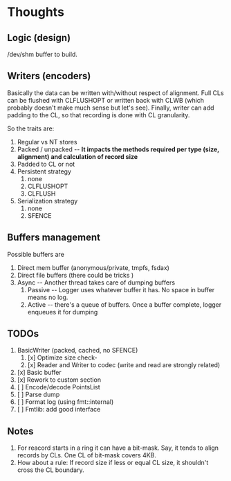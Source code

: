 # Thoughts
## Logic (design)
/dev/shm buffer to build.

## Writers (encoders)
Basically the data can be written with/without respect of alignment.
Full CLs can be flushed with CLFLUSHOPT or written back with CLWB 
(which probably doesn't make much sense but let's see).
Finally, writer can add padding to the CL, so that recording is done with CL granularity.

So the traits are:
1. Regular vs NT stores
1. Packed / unpacked -- **It impacts the methods required per type (size, alignment) and calculation of record size**
1. Padded to CL or not
1. Persistent strategy
    1. none
    1. CLFLUSHOPT
    1. CLFLUSH
1. Serialization strategy
    1. none
    1. SFENCE

## Buffers management

Possible buffers are
1. Direct mem buffer (anonymous/private, tmpfs, fsdax)
1. Direct file buffers (there could be tricks )
1. Async -- Another thread takes care of dumping buffers
    1. Passive -- Logger uses whatever buffer it has. No space in buffer means no log.
    1. Active -- there's a queue of buffers. Once a buffer complete, logger enqueues it for dumping

    
## TODOs
1. BasicWriter (packed, cached, no SFENCE)
    1. [x] Optimize size check-
    1. [x] Reader and Writer to codec (write and read are strongly related)
1. [x] Basic buffer
1. [x] Rework to custom section
1. [ ] Encode/decode PointsList
1. [ ] Parse dump
1. [ ] Format log (using fmt::internal)
1. [ ] Fmtlib: add good interface

## Notes
1. For reacord starts in a ring it can have a bit-mask. Say, it tends to align records by CLs. One CL of bit-mask covers 4KB.
1. How about a rule: If record size if less or equal CL size, it shouldn't cross the CL boundary.